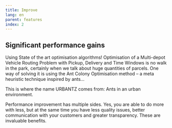 ```yaml
---
title: Improve
lang: en
parent: features
index: 2
---
```

## Significant performance gains
Using State of the art optimisation algorithms! Optimisation of a Multi-depot Vehicle Routing Problem with Pickup, Delivery and Time Windows is no walk in the park, certainly when we talk about huge quantities of parcels. One way of solving it is using the Ant Colony Optimisation method – a meta heuristic technique inspired by ants… 

This is where the name URBANTZ comes from: Ants in an urban environment.

Performance improvement has multiple sides. Yes, you are able to do more with less, but at the same time you have less quality issues, better communication with your customers and greater transparency. These are invaluable benefits.